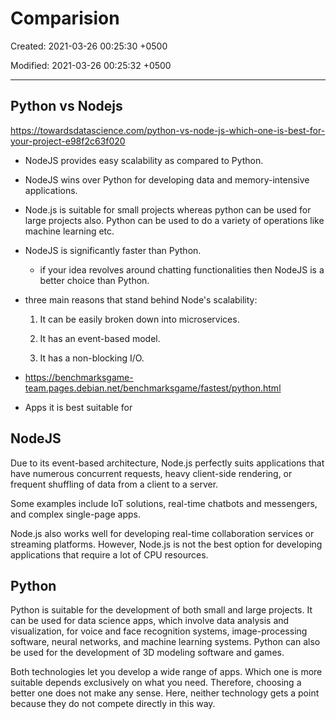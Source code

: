 # Comparision

Created: 2021-03-26 00:25:30 +0500

Modified: 2021-03-26 00:25:32 +0500

---

## Python vs Nodejs

<https://towardsdatascience.com/python-vs-node-js-which-one-is-best-for-your-project-e98f2c63f020>
-   NodeJS provides easy scalability as compared to Python.
-   NodeJS wins over Python for developing data and memory-intensive applications.
-   Node.js is suitable for small projects whereas python can be used for large projects also. Python can be used to do a variety of operations like machine learning etc.
-   NodeJS is significantly faster than Python.
    -   if your idea revolves around chatting functionalities then NodeJS is a better choice than Python.


-   three main reasons that stand behind Node's scalability:

    1.  It can be easily broken down into microservices.

    2.  It has an event-based model.

    3.  It has a non-blocking I/O.


-   <https://benchmarksgame-team.pages.debian.net/benchmarksgame/fastest/python.html>


-   Apps it is best suitable for

## NodeJS

Due to its event-based architecture, Node.js perfectly suits applications that have numerous concurrent requests, heavy client-side rendering, or frequent shuffling of data from a client to a server.

Some examples include IoT solutions, real-time chatbots and messengers, and complex single-page apps.

Node.js also works well for developing real-time collaboration services or streaming platforms. However, Node.js is not the best option for developing applications that require a lot of CPU resources.

## Python

Python is suitable for the development of both small and large projects. It can be used for data science apps, which involve data analysis and visualization, for voice and face recognition systems, image-processing software, neural networks, and machine learning systems. Python can also be used for the development of 3D modeling software and games.

Both technologies let you develop a wide range of apps. Which one is more suitable depends exclusively on what you need. Therefore, choosing a better one does not make any sense. Here, neither technology gets a point because they do not compete directly in this way.
